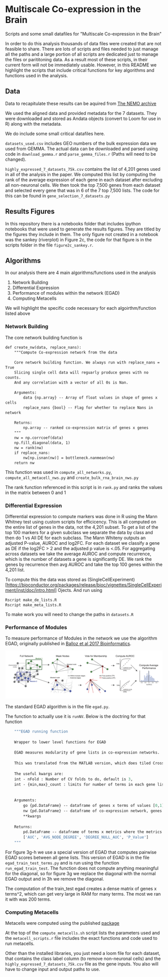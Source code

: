 # Multiscale Co-expression in the Brain
Scripts and some small datafiles for "Multiscale Co-expression in the Brain"

In order to do this analysis thousands of data files were created that are not feasible to share. 
There are lots of scripts and files needed to just manage all the paths and a large portion of all scripts are dedicated just to manage the files or parititoning data. 
As a result most of these scripts, in their current form will not be immediately usable. 
However, in this README we highlight the scripts that include critical functions for key algorithms and functions used in the analysis. 

## Data 
Data to recapitulate these results can be aquired from [The NEMO archive](https://assets.nemoarchive.org/dat-ch1nqb7)

We used the aligned data and provided metadata for the 7 datasets. They were downloaded and stored as Andata objects (convert to Loom for use in R) along with the metadata. 

We do include some small critical datafiles here.

`datasets_used.csv` includes GEO numbers of the bulk expression data we used from GEMMA. The actual data can be downloaded and parsed using code in `download_gemma.r` and `parse_gemma_files.r` (Paths will need to be changed).

`highly_expressed_7_datasets_75k.csv` contains the list of 4,201 genes used in all of the analysis in the paper. We computed this list by computing the rank of the average expression of each gene in each dataset after excluding all non-neuronal cells. We then took the top 7,500 genes from each dataset and selected every gene that was in 6 of the 7 top 7,500 lists. The code for this can be found in `gene_selection_7_datasets.py`


## Results Figures 

In this repository there is a notebooks folder that includes ipython notebooks that were used to generate the results figures.
They are titled by the figures they include in them. The only figure not created in a notebook was the sankey (riverplot) in Figure 2c,
the code for that figure is in the scripts folder in the file `figure2c_sankey.r`.


## Algorithms
In our analysis there are 4 main algorithms/functions used in the analysis 

1. Network Building
2. Differential Expression
3. Performance of modules within the network (EGAD)
4. Computing Metacells

We will highlight the specific code necessary for each algoirthm/function listed above

### Network Building
The core network building function is 
```
def create_nw(data, replace_nans):
    """Compute Co-expression network from the data
    
    Core network building function. We always run with replace_nans = True
    Slicing single cell data will reguarly produce genes with no counts.
    And any correlation with a vector of all 0s is Nan.
    
    Arguments:
        data {np.array} -- Array of float values in shape of genes x cells
        replace_nans {bool} -- Flag for whether to replace Nans in network
    
    Returns:
        np.array -- ranked co-expression matrix of genes x genes 
    """
    nw = np.corrcoef(data)
    np.fill_diagonal(data, 1)
    nw = rank(nw)
    if replace_nans:
        nw[np.isnan(nw)] = bottleneck.nanmean(nw)
    return nw
 ```
This function was used in `compute_all_networks.py`, `compute_all_metacell_nws.py` and `create_bulk_rna_brain_nws.py`

The rank function referenced in this script is in `rank.py` and ranks the values in the matrix between 0 and 1


### Differential Expression

Differential expression to compute markers was done in R using the Mann Whitney test using custom scripts for efficicency. This is all computed on the entire list of genes in the data, not the 4,201 subset. To get a list of the top 100 markers for a given subclass we separate the data by class and then do 1 vs All DE for each subclass. The Mann Whiteny outputs an adjusted P-value, AUROC and log2FC. For each dataset we classify a gene as DE if the log2FC > 2 and the adjusted p value is <.05. For aggregating across datasets we take the average AUROC and compute recurrence, which is the number of datasets a gene is significantly DE. We rank the genes by recurrence then avg AUROC and take the top 100 genes within the 4,201 list. 

To compute this the data was stored as (SingleCellExperiment)[https://bioconductor.org/packages/release/bioc/vignettes/SingleCellExperiment/inst/doc/intro.html] Ojects. And run using 

```
Rscript make_de_lists.R
Rscript make_meta_lists.R
```
To make work you will need to change the paths in `datasets.R` 

### Performance of Modules 

To measure performance of Modules in the network we use the algorithm EGAD, originally published in [Balloz et al 2017 Bioinformatics](https://doi.org/10.1093/bioinformatics/btw695).


![](https://github.com/bharris12/multiscale_brain/blob/master/figures/egad_cartoon.png)

The standard EGAD algorithm is in the file `egad.py`.

The function to actually use it is `runNV`. Below is the doctring for that function

```def run_egad(go, nw, **kwargs):
    """EGAD running function
    
    Wrapper to lower level functions for EGAD

    EGAD measures modularity of gene lists in co-expression networks. 

    This was translated from the MATLAB version, which does tiled Cross Validation
    
    The useful kwargs are:
    int - nFold : Number of CV folds to do, default is 3, 
    int - {min,max}_count : limits for number of terms in each gene list, these are exclusive values


    Arguments:
        go {pd.DataFrame} -- dataframe of genes x terms of values [0,1], where 1 is included in gene lists
        nw {pd.DataFrame} -- dataframe of co-expression network, genes x genes
        **kwargs 
    
    Returns:
        pd.DataFrame -- dataframe of terms x metrics where the metrics are 
        ['AUC', 'AVG_NODE_DEGREE', 'DEGREE_NULL_AUC', 'P_Value']
    """
 ```
 
For figure 3g-h we use a special version of EGAD that computes pairwise EGAD scores between all gene lists. This version of EGAD is in the file `egad_train_test_terms.py` and is run using the function `run_egad_train_test`. The function does not compute anything meaningful for the diagonal, so for figure 3g we replace the diagonal with the normal EGAD output and in 3h we remove the diagonal.

The computation of the train_test egad creates a dense matrix of genes x terms^2, which can get very large in RAM for many terms. The most we ran it with was 200 terms. 

### Computing Metacells

Metacells were computed using the published [package](https://tanaylab.github.io/metacell/)

At the top of the `compute_metacells.sh` script lists the parameters used and the `metacell_scripts.r` file includes the exact functions and code used to run metacells. 

Other than the installed libraries, you just need a loom file for each dataset, that contains the class label column (to remove non-neuronal cells) and the `highly_expressed_7_datasets_75k.csv` file as the gene inputs. You also will have to change input and output paths to use. 

